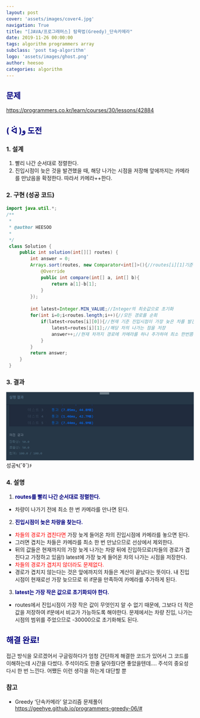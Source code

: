 ```yaml
---
layout: post
cover: 'assets/images/cover4.jpg'
navigation: True
title: "[JAVA/프로그래머스] 탐욕법(Greedy)_단속카메라"
date: 2019-11-26 00:00:00
tags: algorithm programmers array
subclass: 'post tag-algorithm'
logo: 'assets/images/ghost.png'
author: heesoo
categories: algorithm
---
```

## <span style="color:navy">문제</span>
<https://programmers.co.kr/learn/courses/30/lessons/42884>

## <span style="color:navy">( ᐛ )و 도전</span>

### 1. 설계
1. 빨리 나간 순서대로 정렬한다.
2. 진입시점이 늦은 것을 발견했을 때, 해당 나가는 시점을 저장해 앞에까지는 카메라를 만났음을 확정한다. 따라서 카메라++한다.

### 2. 구현 (성공 코드)
```java
import java.util.*;
/**
 *
 * @author HEESOO
 *
 */
 class Solution {
     public int solution(int[][] routes) {
         int answer = 0;
         Arrays.sort(routes, new Comparator<int[]>(){//routes[i][1]기준 오름차순 정렬
             @Override
             public int compare(int[] a, int[] b){
                 return a[1]-b[1];
             }
         });

         int latest=Integer.MIN_VALUE;//Integer의 최솟값으로 초기화       
         for(int i=0;i<routes.length;i++){//모든 경로를 순회
             if(latest<routes[i][0]){//현재 기준 진입시점이 가장 늦은 차를 발견하면
                 latest=routes[i][1];//해당 차의 나가는 점을 저장
                 answer++;//현재 차까지 경로에 카메라를 하나 추가하여 최소 한번쯤은 카메라를 만나는 것을 보장
             }
         }
         return answer;
     }
 }
```

### 3. 결과
![실행결과](./assets/images/191127_1.PNG)
성공٩(˘◊˘)۶

### 4. 설명
1. **<span style="color:navy">routes를 빨리 나간 순서대로 정렬한다.</span>**  
- 차량이 나가기 전에 최소 한 번 카메라를 만나면 된다.
2. **<span style="color:navy">진입시점이 늦은 차량을 찾는다.</span>**  
- <span style="color:red">차들의 경로가 겹친다면</span> 가장 늦게 들어온 차의 진입시점에 카메라를 놓으면 된다.
- 그러면 겹치는 차들은 카메라를 최소 한 번 만났으므로 선상에서 제외한다.
- 뒤의 값들은 현재까지의 가장 늦게 나가는 차량 뒤에 진입하므로(차들의 경로가 겹친다고 가정하고 있음!) latest에 가장 늦게 들어온 차의 나가는 시점을 저장한다.
- <span style="color:red">차들의 경로가 겹치지 않더라도 문제없다.</span>
- 경로가 겹치지 않는다는 것은 앞에까지의 차들은 계산이 끝났다는 뜻이다. 내 진입시점이 현재로선 가장 늦으므로 위 if문을 만족하여 카메라를 추가하게 된다.
3. **<span style="color:navy">latest는 가장 작은 값으로 초기화되야 한다.</span>**
- routes에서 진입시점이 가장 작은 값이 무엇인지 알 수 없기 때문에, 그보다 더 작은 값을 저장하여 if문에서 비교가 가능하도록 해야한다. 문제에서는 차량 진입, 나가는 시점의 범위를 주었으므로 -30000으로 초기화해도 된다.


## <span style="color:navy">해결 완료!</span>
접근 방식을 모르겠어서 구글링하다가 엄청 간단하게 해결한 코드가 있어서 그 코드를 이해하는데 시간을 다썼다. 주석이라도 한줄 달아줬다면 좋았을텐데.... 주석의 중요성 다시 한 번 느낀다. 어쨌든 이런 생각을 하는게 대단할 뿐

### 참고
- Greedy ‘단속카메라’ 알고리즘 문제풀이 <https://geehye.github.io/programmers-greedy-06/#>
